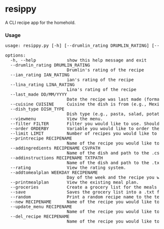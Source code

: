 # resippy
A CLI recipe app for the homehold.

### Usage

<pre>
usage: resippy.py [-h] [--drumlin_rating DRUMLIN_RATING] [--ian_rating IAN_RATING] [--lina_rating LINA_RATING] [--last_made DD/MM/YYYY] [--cuisine CUISINE] [--dish_type DISH_TYPE] [--viewmenu] [--filter FILTER] [--order ORDERBY] [--limit LIMIT] [--printrecipe RECIPENAME] [--addingredients RECIPENAME CSVPATH] [--addinstructions RECIPENAME TXTPATH] [--rating] [--addtomealplan WEEKDAY RECIPENAME] [--printmealplan] [--groceries] [--save] [--random] [--new RECIPENAME | --update_menu RECIPENAME | --del_recipe RECIPENAME]

options:
  -h, --help            show this help message and exit
  --drumlin_rating DRUMLIN_RATING
                        Drumlin's rating of the recipe
  --ian_rating IAN_RATING
                        ian's rating of the recipe
  --lina_rating LINA_RATING
                        Lina's rating of the recipe
  --last_made DD/MM/YYYY
                        Date the recipe was last made (formatted as DD/MM/YYYY)
  --cuisine CUISINE     Cuisine the dish is from (e.g., Mexican, Thai).
  --dish_type DISH_TYPE
                        Dish type (e.g., pasta, salad, potatoes).
  --viewmenu            View the menu.
  --filter FILTER       Filter you would like to use. Should be formatted as an SQL condition.
  --order ORDERBY       Variable you would like to order the table by (e.g., last_made), as well as ASC or DESC.
  --limit LIMIT         Number of recipes you would like to limit the output to.
  --printrecipe RECIPENAME
                        Name of the recipe you would like to see printed.
  --addingredients RECIPENAME CSVPATH
                        Name of the dish and path to the .csv file containing the recipe. Recipe should be formatted with columns 'ingredient', 'quantity', 'units', and 'prepmethod'.
  --addinstructions RECIPENAME TXTPATH
                        Name of the dish and path to the .txt file containing the instructions. Each instruction should be on a new line.
  --rating              View the rating system.
  --addtomealplan WEEKDAY RECIPENAME
                        Day of the week and the recipe you would like to add to the meal plan.
  --printmealplan       View the existing meal plan.
  --groceries           Create a grocery list for the meals currently in the meal plan.
  --save                Saves the grocery list into a .txt file.
  --random              Print a random recipe name to the terminal.
  --new RECIPENAME      Name of the recipe you would like to add to the menu
  --update_menu RECIPENAME
                        Name of the recipe you would like to update in the menu
  --del_recipe RECIPENAME
                        Name of the recipe you would like to delete from the menu
</pre>
